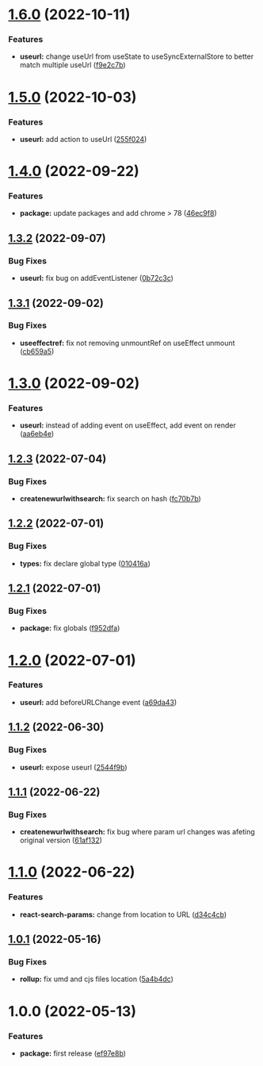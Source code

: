 # [1.6.0](https://github.com/resourge/react-search-params/compare/v1.5.0...v1.6.0) (2022-10-11)


### Features

* **useurl:** change useUrl from useState to useSyncExternalStore to better match multiple useUrl ([f9e2c7b](https://github.com/resourge/react-search-params/commit/f9e2c7b9cac2d18049d7a2a848de7a2fb5a01b30))

# [1.5.0](https://github.com/resourge/react-search-params/compare/v1.4.0...v1.5.0) (2022-10-03)


### Features

* **useurl:** add action to useUrl ([255f024](https://github.com/resourge/react-search-params/commit/255f024246cb560cf98b58f7d3b6f8f416cbe98c))

# [1.4.0](https://github.com/resourge/react-search-params/compare/v1.3.2...v1.4.0) (2022-09-22)


### Features

* **package:** update packages and add chrome > 78 ([46ec9f8](https://github.com/resourge/react-search-params/commit/46ec9f88a4e5974e8ad17bd07c5514093c4e3d0c))

## [1.3.2](https://github.com/resourge/react-search-params/compare/v1.3.1...v1.3.2) (2022-09-07)


### Bug Fixes

* **useurl:** fix bug on addEventListener ([0b72c3c](https://github.com/resourge/react-search-params/commit/0b72c3c662312a6233368ee0595af4a8d74be826))

## [1.3.1](https://github.com/resourge/react-search-params/compare/v1.3.0...v1.3.1) (2022-09-02)


### Bug Fixes

* **useeffectref:** fix not removing unmountRef on useEffect unmount ([cb659a5](https://github.com/resourge/react-search-params/commit/cb659a580857845f315024078b62e2502d936948))

# [1.3.0](https://github.com/resourge/react-search-params/compare/v1.2.3...v1.3.0) (2022-09-02)


### Features

* **useurl:** instead of adding event on useEffect, add event on render ([aa6eb4e](https://github.com/resourge/react-search-params/commit/aa6eb4ecca726709c19f10439b001cabe0ebc83c))

## [1.2.3](https://github.com/resourge/react-search-params/compare/v1.2.2...v1.2.3) (2022-07-04)


### Bug Fixes

* **createnewurlwithsearch:** fix search on hash ([fc70b7b](https://github.com/resourge/react-search-params/commit/fc70b7bdfad6d31cc132ec0471ba12365818a918))

## [1.2.2](https://github.com/resourge/react-search-params/compare/v1.2.1...v1.2.2) (2022-07-01)


### Bug Fixes

* **types:** fix declare global type ([010416a](https://github.com/resourge/react-search-params/commit/010416a95b2e88e0a2960e12c106f5362e692594))

## [1.2.1](https://github.com/resourge/react-search-params/compare/v1.2.0...v1.2.1) (2022-07-01)


### Bug Fixes

* **package:** fix globals ([f952dfa](https://github.com/resourge/react-search-params/commit/f952dfa60d70252bc3912e24c851609ed58a411d))

# [1.2.0](https://github.com/resourge/react-search-params/compare/v1.1.2...v1.2.0) (2022-07-01)


### Features

* **useurl:** add beforeURLChange event ([a69da43](https://github.com/resourge/react-search-params/commit/a69da4357358e2b6c5c4db27566d3805f7f544cb))

## [1.1.2](https://github.com/resourge/react-search-params/compare/v1.1.1...v1.1.2) (2022-06-30)


### Bug Fixes

* **useurl:** expose useurl ([2544f9b](https://github.com/resourge/react-search-params/commit/2544f9bae8812fc5b5e5d3d2d1320cdb98510e0e))

## [1.1.1](https://github.com/resourge/react-search-params/compare/v1.1.0...v1.1.1) (2022-06-22)


### Bug Fixes

* **createnewurlwithsearch:** fix bug where param url changes was afeting original version ([61af132](https://github.com/resourge/react-search-params/commit/61af1326348b2cc2aff6cf0e99ca6a349b95c05f))

# [1.1.0](https://github.com/resourge/react-search-params/compare/v1.0.1...v1.1.0) (2022-06-22)


### Features

* **react-search-params:** change from location to URL ([d34c4cb](https://github.com/resourge/react-search-params/commit/d34c4cb2e4a27f62b04388cd64a7380db861cc1d))

## [1.0.1](https://github.com/resourge/react-search-params/compare/v1.0.0...v1.0.1) (2022-05-16)


### Bug Fixes

* **rollup:** fix umd and cjs files location ([5a4b4dc](https://github.com/resourge/react-search-params/commit/5a4b4dc90f60b2032d29d0c9d882fa630cc2a109))

# 1.0.0 (2022-05-13)


### Features

* **package:** first release ([ef97e8b](https://github.com/resourge/react-search-params/commit/ef97e8bea93b82dff9aa96a2739592c515a94785))
